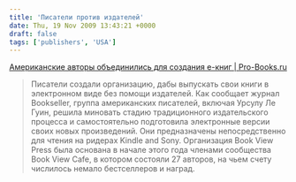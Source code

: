 ```yaml
---
title: 'Писатели против издателей'
date: Thu, 19 Nov 2009 13:43:21 +0000
draft: false
tags: ['publishers', 'USA']
---
```


[Американские авторы объединились для создания е-книг | Pro-Books.ru](http://pro-books.ru/sitearticles/2565)

> Писатели создали организацию, дабы выпускать свои книги в электронном виде без помощи издателей. Как сообщает журнал Bookseller, группа американских писателей, включая Урсулу Ле Гуин, решила миновать стадию традиционного издательского процесса и самостоятельно подготовила электронные версии своих новых произведений. Они предназначены непосредственно для чтения на ридерах Kindle and Sony. Организация Book View Press была основана в начале этого года членами сообщества Book View Cafe, в котором состояли 27 авторов, на чьем счету числилось немало бестселлеров и наград.